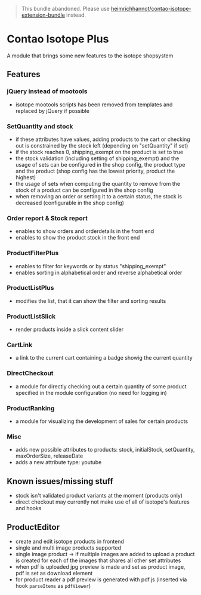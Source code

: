 > This bundle abandoned. Please use [heimrichhannot/contao-isotope-extension-bundle](https://github.com/heimrichhannot/contao-isotope-extension-bundle) instead. 

# Contao Isotope Plus

A module that brings some new features to the isotope shopsystem


## Features

### jQuery instead of mootools
- isotope mootools scripts has been removed from templates and replaced by jQuery if possible

### SetQuantity and stock

- if these attributes have values, adding products to the cart or checking out is constrained by the stock left (depending on "setQuantity" if set)
- if the stock reaches 0, shipping_exempt on the product is set to true
- the stock validation (including setting of shipping_exempt) and the usage of sets can be configured in the shop config, the product type and the product (shop config has the lowest priority, product the highest)
- the usage of sets when computing the quantity to remove from the stock of a product can be configured in the shop config
- when removing an order or setting it to a certain status, the stock is decreased (configurable in the shop config)

### Order report & Stock report

- enables to show orders and orderdetails in the front end
- enables to show the product stock in the front end

### ProductFilterPlus

- enables to filter for keywords or by status "shipping_exempt"
- enables sorting in alphabetical order and reverse alphabetical order

### ProductListPlus

- modifies the list, that it can show the filter and sorting results

### ProductListSlick

- render products inside a slick content slider

### CartLink

- a link to the current cart containing a badge showig the current quantity

### DirectCheckout

- a module for directly checking out a certain quantity of some product specified in the module configuration (no need for logging in)

### ProductRanking

- a module for visualizing the development of sales for certain products

### Misc

- adds new possible attributes to products: stock, initialStock, setQuantity, maxOrderSize, releaseDate
- adds a new attribute type: youtube

## Known issues/missing stuff

- stock isn't validated product variants at the moment (products only)
- direct checkout may currently not make use of all of isotope's features and hooks

## ProductEditor
- create and edit isotope products in frontend
- single and multi image products supported
- single image product -> if multiple images are added to upload a product is created for each of the images that shares all other set attributes
- when pdf is uploaded jpg preview is made and set as product image, pdf is set as download element
- for product reader a pdf preview is generated with pdf.js (inserted via hook `parseItems` as `pdfViewer`)
